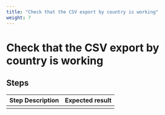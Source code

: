 ```yaml
---
title: "Check that the CSV export by country is working"
weight: 7
---
```


# Check that the CSV export by country is working
## Steps
| Step Description | Expected result |
| ----- | ----- |
|  |  |
